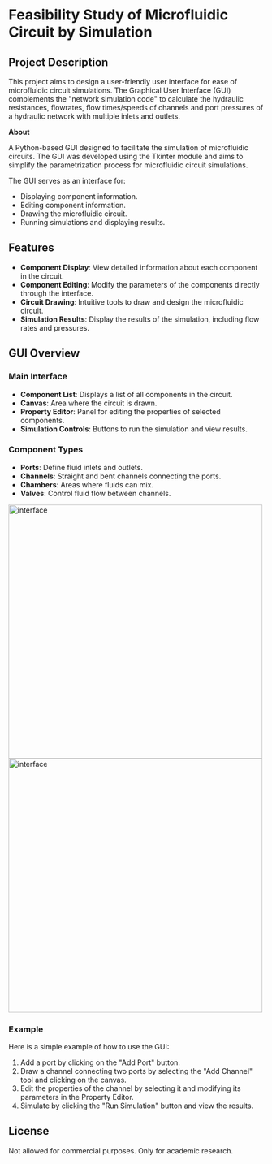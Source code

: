 # Feasibility Study of Microfluidic Circuit by Simulation

## Project Description

This project aims to design a user-friendly user interface for ease of microfluidic circuit simulations. The Graphical User Interface (GUI) complements the "network simulation code" to calculate the hydraulic resistances, flowrates, flow times/speeds of channels and port pressures of a hydraulic network with multiple inlets and outlets.

**About**

A Python-based GUI designed to facilitate the simulation of microfluidic circuits. The GUI was developed using the Tkinter module and aims to simplify the parametrization process for microfluidic circuit simulations.

The GUI serves as an interface for:

* Displaying component information.
* Editing component information.
* Drawing the microfluidic circuit.
* Running simulations and displaying results.

## Features
* **Component Display**: View detailed information about each component in the circuit.
* **Component Editing**: Modify the parameters of the components directly through the interface.
* **Circuit Drawing**: Intuitive tools to draw and design the microfluidic circuit.
* **Simulation Results**: Display the results of the simulation, including flow rates and pressures.

## GUI Overview
### Main Interface
* **Component List**: Displays a list of all components in the circuit.
* **Canvas**: Area where the circuit is drawn.
* **Property Editor**: Panel for editing the properties of selected components.
* **Simulation Controls**: Buttons to run the simulation and view results.

### Component Types
* **Ports**: Define fluid inlets and outlets.
* **Channels**: Straight and bent channels connecting the ports.
* **Chambers**: Areas where fluids can mix.
* **Valves**: Control fluid flow between channels.

<img width="500" alt="interface" src="https://github.com/yeoxiongyun/microfluidic-GUI/assets/84406436/fff2bd2a-b1a9-4497-a504-bc5b0f75988f">
<img width="500" alt="interface" src="https://github.com/yeoxiongyun/microfluidic-GUI/assets/84406436/e2b30014-b780-4d42-b586-ce654ece8260">

### Example
Here is a simple example of how to use the GUI:

1. Add a port by clicking on the "Add Port" button.
2. Draw a channel connecting two ports by selecting the "Add Channel" tool and clicking on the canvas.
3. Edit the properties of the channel by selecting it and modifying its parameters in the Property Editor.
4. Simulate by clicking the "Run Simulation" button and view the results.



## License
Not allowed for commercial purposes. Only for academic research.
